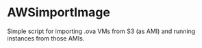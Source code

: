 # AWSimportImage

Simple script for importing .ova VMs from S3 (as AMI) and running instances from those AMIs.
